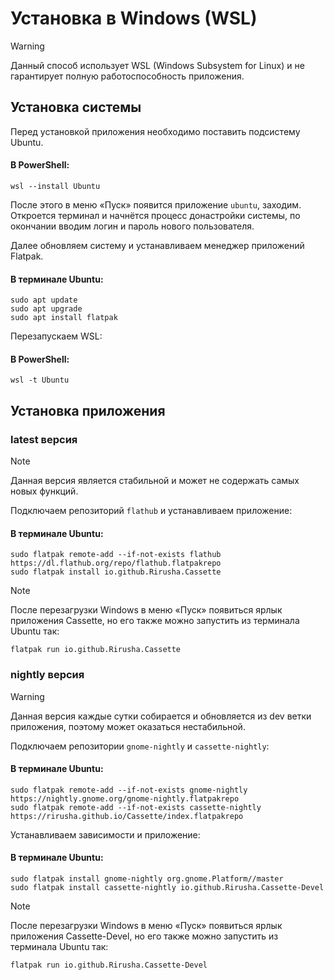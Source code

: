 # Установка в Windows (WSL)

> [!WARNING]
> Данный способ использует WSL (Windows Subsystem for Linux) и не гарантирует полную работоспособность приложения.

## Установка системы

Перед установкой приложения необходимо поставить подсистему Ubuntu.

#### В PowerShell:
```
wsl --install Ubuntu
```

После этого в меню «Пуск» появится приложение `ubuntu`, заходим. Откроется терминал и начнётся процесс донастройки системы, по окончании вводим логин и пароль нового пользователя.

Далее обновляем систему и устанавливаем менеджер приложений Flatpak.

#### В терминале Ubuntu:
```
sudo apt update
sudo apt upgrade
sudo apt install flatpak
```

Перезапускаем WSL:

#### В PowerShell:
```
wsl -t Ubuntu
```

## Установка приложения

### latest версия

> [!NOTE]
> Данная версия является стабильной и может не содержать самых новых функций.

Подключаем репозиторий `flathub` и устанавливаем приложение:

#### В терминале Ubuntu:
```
sudo flatpak remote-add --if-not-exists flathub https://dl.flathub.org/repo/flathub.flatpakrepo
sudo flatpak install io.github.Rirusha.Cassette
```

> [!NOTE]
> После перезагрузки Windows в меню «Пуск» появиться ярлык приложения Cassette, но его также можно запустить из терминала Ubuntu так:
> ```
> flatpak run io.github.Rirusha.Cassette
> ```

### nightly версия

> [!WARNING]
> Данная версия каждые сутки собирается и обновляется из dev ветки приложения, поэтому может оказаться нестабильной.

Подключаем репозитории `gnome-nightly` и `cassette-nightly`:

#### В терминале Ubuntu:
```
sudo flatpak remote-add --if-not-exists gnome-nightly https://nightly.gnome.org/gnome-nightly.flatpakrepo
sudo flatpak remote-add --if-not-exists cassette-nightly https://rirusha.github.io/Cassette/index.flatpakrepo
```

Устанавливаем зависимости и приложение:

#### В терминале Ubuntu:
```
sudo flatpak install gnome-nightly org.gnome.Platform//master
sudo flatpak install cassette-nightly io.github.Rirusha.Cassette-Devel
```

> [!NOTE]
> После перезагрузки Windows в меню «Пуск» появиться ярлык приложения Cassette-Devel, но его также можно запустить из терминала Ubuntu так:
> ```
> flatpak run io.github.Rirusha.Cassette-Devel
> ```

